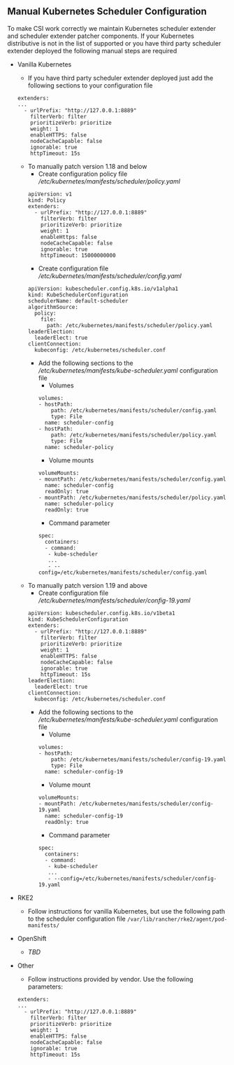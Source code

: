 Manual Kubernetes Scheduler Configuration
---------------------
To make CSI work correctly we maintain Kubernetes scheduler extender and scheduler extender patcher components.
If your Kubernetes distributive is not in the list of supported or you have third party scheduler extender deployed the
following manual steps are required
* Vanilla Kubernetes
    * If you have third party scheduler extender deployed just add the following sections to your configuration file
    ```
    extenders:
    ...
      - urlPrefix: "http://127.0.0.1:8889"
        filterVerb: filter
        prioritizeVerb: prioritize
        weight: 1
        enableHTTPS: false
        nodeCacheCapable: false
        ignorable: true
        httpTimeout: 15s
    ```
    * To manually patch version 1.18 and below
        * Create configuration policy file _/etc/kubernetes/manifests/scheduler/policy.yaml_
        ```
        apiVersion: v1
        kind: Policy
        extenders:
          - urlPrefix: "http://127.0.0.1:8889"
            filterVerb: filter
            prioritizeVerb: prioritize
            weight: 1
            enableHttps: false
            nodeCacheCapable: false
            ignorable: true
            httpTimeout: 15000000000
        ```
        * Create configuration file _/etc/kubernetes/manifests/scheduler/config.yaml_
        ```
        apiVersion: kubescheduler.config.k8s.io/v1alpha1
        kind: KubeSchedulerConfiguration
        schedulerName: default-scheduler
        algorithmSource:
          policy:
            file:
              path: /etc/kubernetes/manifests/scheduler/policy.yaml
        leaderElection:
          leaderElect: true
        clientConnection:
          kubeconfig: /etc/kubernetes/scheduler.conf
        ```
        *  Add the following sections to the _/etc/kubernetes/manifests/kube-scheduler.yaml_ configuration file
            * Volumes
            ```
            volumes:
            - hostPath:
                path: /etc/kubernetes/manifests/scheduler/config.yaml
                type: File
              name: scheduler-config
            - hostPath:
                path: /etc/kubernetes/manifests/scheduler/policy.yaml
                type: File
              name: scheduler-policy
            ```
            * Volume mounts
            ```
            volumeMounts:
            - mountPath: /etc/kubernetes/manifests/scheduler/config.yaml
              name: scheduler-config
              readOnly: true
            - mountPath: /etc/kubernetes/manifests/scheduler/policy.yaml
              name: scheduler-policy
              readOnly: true
            ```
            * Command parameter
            ```
            spec:
              containers:
              - command:
               - kube-scheduler
               ...
               - --config=/etc/kubernetes/manifests/scheduler/config.yaml
            ```
    * To manually patch version 1.19 and above
        * Create configuration file _/etc/kubernetes/manifests/scheduler/config-19.yaml_
        ```
        apiVersion: kubescheduler.config.k8s.io/v1beta1
        kind: KubeSchedulerConfiguration
        extenders:
          - urlPrefix: "http://127.0.0.1:8889"
            filterVerb: filter
            prioritizeVerb: prioritize
            weight: 1
            enableHTTPS: false
            nodeCacheCapable: false
            ignorable: true
            httpTimeout: 15s
        leaderElection:
          leaderElect: true
        clientConnection:
          kubeconfig: /etc/kubernetes/scheduler.conf
        ```
        *  Add the following sections to the _/etc/kubernetes/manifests/kube-scheduler.yaml_ configuration file
            * Volume
            ```
            volumes:
            - hostPath:
                path: /etc/kubernetes/manifests/scheduler/config-19.yaml
                type: File
              name: scheduler-config-19
            ```
            * Volume mount
            ```
            volumeMounts:
            - mountPath: /etc/kubernetes/manifests/scheduler/config-19.yaml
              name: scheduler-config-19
              readOnly: true
            ```
            * Command parameter
            ```
            spec:
              containers:
              - command:
               - kube-scheduler
               ...
               - --config=/etc/kubernetes/manifests/scheduler/config-19.yaml
            ```
* RKE2
    * Follow instructions for vanilla Kubernetes, but use the following path to the scheduler configuration file `/var/lib/rancher/rke2/agent/pod-manifests/`
    
* OpenShift
    * _TBD_

* Other
    * Follow instructions provided by vendor. Use the following parameters:
    ```
    extenders:
    ...
      - urlPrefix: "http://127.0.0.1:8889"
        filterVerb: filter
        prioritizeVerb: prioritize
        weight: 1
        enableHTTPS: false
        nodeCacheCapable: false
        ignorable: true
        httpTimeout: 15s
    ```
